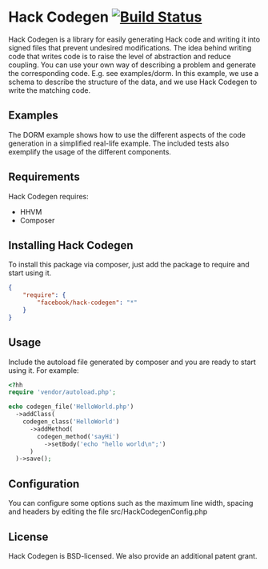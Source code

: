 # Hack Codegen [![Build Status](https://travis-ci.org/facebook/hack-codegen.svg?branch=master)](https://travis-ci.org/facebook/hack-codegen)
Hack Codegen is a library for easily generating Hack code and writing it
into signed files that prevent undesired modifications.
The idea behind writing code that writes code is to raise the level of
abstraction and reduce coupling.  You can use your own way of describing
a problem and generate the corresponding code.  E.g. see examples/dorm.
In this example, we use a schema to describe the structure of the data,
and we use Hack Codegen to write the matching code.


## Examples
The DORM example shows how to use the different aspects of the code
generation in a simplified real-life example.
The included tests also exemplify the usage of the different components.


## Requirements
Hack Codegen requires:
* HHVM
* Composer

## Installing Hack Codegen
To install this package via composer, just add the package to require and start using it.

```json
{
    "require": {
        "facebook/hack-codegen": "*"
    }
}
```

## Usage
Include the autoload file generated by composer and you are ready to start using it.
For example: 

```php
<?hh
require 'vendor/autoload.php';

echo codegen_file('HelloWorld.php')
  ->addClass(
    codegen_class('HelloWorld')
      ->addMethod(
        codegen_method('sayHi')
          ->setBody('echo "hello world\n";')
      )
  )->save();

```

## Configuration
You can configure some options such as the maximum line width, spacing and
headers by editing the file src/HackCodegenConfig.php

## License
Hack Codegen is BSD-licensed. We also provide an additional patent grant.
